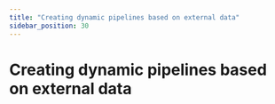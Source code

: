 ```yaml
---
title: "Creating dynamic pipelines based on external data"
sidebar_position: 30
---
```


# Creating dynamic pipelines based on external data
